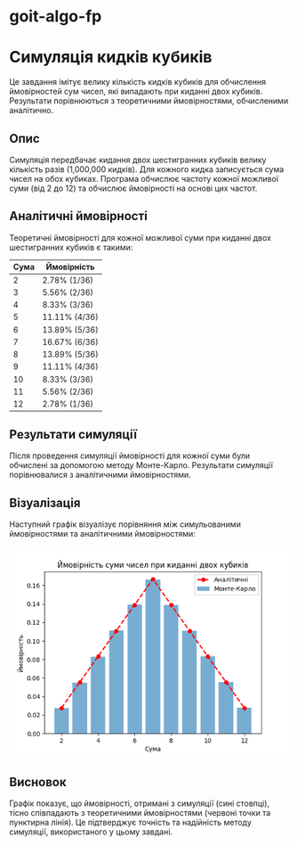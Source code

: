 # goit-algo-fp
# Симуляція кидків кубиків

Це завдання імітує велику кількість кидків кубиків для обчислення ймовірностей сум чисел, які випадають при киданні двох кубиків. Результати порівнюються з теоретичними ймовірностями, обчисленими аналітично.

## Опис

Симуляція передбачає кидання двох шестигранних кубиків велику кількість разів (1,000,000 кидків). Для кожного кидка записується сума чисел на обох кубиках. Програма обчислює частоту кожної можливої суми (від 2 до 12) та обчислює ймовірності на основі цих частот.

## Аналітичні ймовірності

Теоретичні ймовірності для кожної можливої суми при киданні двох шестигранних кубиків є такими:

| Сума | Ймовірність |
|------|-------------|
| 2    | 2.78% (1/36)|
| 3    | 5.56% (2/36)|
| 4    | 8.33% (3/36)|
| 5    | 11.11% (4/36)|
| 6    | 13.89% (5/36)|
| 7    | 16.67% (6/36)|
| 8    | 13.89% (5/36)|
| 9    | 11.11% (4/36)|
| 10   | 8.33% (3/36)|
| 11   | 5.56% (2/36)|
| 12   | 2.78% (1/36)|

## Результати симуляції

Після проведення симуляції ймовірності для кожної суми були обчислені за допомогою методу Монте-Карло. Результати симуляції порівнювалися з аналітичними ймовірностями.

## Візуалізація

Наступний графік візуалізує порівняння між симульованими ймовірностями та аналітичними ймовірностями:

![Порівняння ймовірностей](probability.png)

## Висновок

Графік показує, що ймовірності, отримані з симуляції (сині стовпці), тісно співпадають з теоретичними ймовірностями (червоні точки та пунктирна лінія). Це підтверджує точність та надійність методу симуляції, використаного у цьому завдані.
